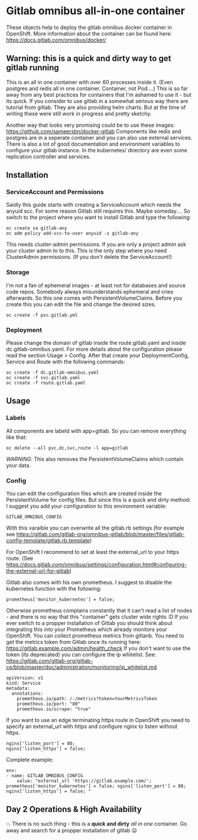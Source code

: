 # Gitlab omnibus all-in-one container
These objects help to deploy the gitlab omnibus docker container in OpenShift. More information about the container can be found here: https://docs.gitlab.com/omnibus/docker/

## Warning: this is a quick and dirty way to get gitlab running
This is an all in one container with over 60 processes inside it. (Even postgres and redis all in one container. Container, not Pod....)
This is so far away from any best practices for containers that I'm ashamed to use it - but its quick.
If you consider to use gitlab in a somewhat serious way there are tutorial from gitlab. They are also providing helm charts. But at the time of writing these were still work in progress and pretty sketchy.

Another way that looks very promising could be to use these images: https://github.com/sameersbn/docker-gitlab
Components like redis and postgres are in a seperate container and you can also use external services. There is also a lot of good documentation and environment variables to configure your gitlab instance. In the kubernetes/ directory are even some replication controller and services.

## Installation
### ServiceAccount and Permissions
Saidly this guide starts with creating a ServiceAccount which needs the anyuid scc. For some reason Gitlab still requires this. Maybe someday....
So switch to the project where you want to install Gitlab and type the following:
```
oc create sa gitlab-any
oc adm policy add-scc-to-user anyuid -z gitlab-any
```
This needs cluster-admin permissions. If you are only a project admin ask your cluster admin to to this. This is the only step where you need ClusterAdmin permissions. (If you don't delete the ServiceAccount!)

### Storage
I'm not a fan of ephemeral images - at least not for databases and source code repos. Somebody always misunderstands ephemeral and cries afterwards. So this one comes with PersistentVolumeClaims.
Before you create this you can edit the file and change the desired sizes.
```
oc create -f pvc.gitlab.yml
```

### Deployment
Please change the domain of gitlab inside the route.gitlab.yaml and inside dc.gitlab-omnibus.yaml. For more details about the configuration please read the section Usage > Config.
After that create your DeploymentConfig, Service and Route with the following commands:
```
oc create -f dc.gitlab-omnibus.yaml
oc create -f svc.gitlab.yaml
oc create -f route.gitlab.yaml
```

## Usage

### Labels
All components are labeld with app=gitlab. So you can remove everything like that:
```
oc delete --all pvc,dc,svc,route -l app=gitlab
```
*WARNING:* This also removes the PersistentVolumeClaims which contain your data.

### Config
You can edit the configuration files which are created inside the PersistentVolume for config files. But since this is a quick and dirty method: I suggest you add your configuration to this environment variable:
```
GITLAB_OMNIBUS_CONFIG
```
With this varaible you can overwrite all the gitlab.rb settings (for example see https://gitlab.com/gitlab-org/omnibus-gitlab/blob/master/files/gitlab-config-template/gitlab.rb.template)

For OpenShift I recommend to set at least the external_url to your https route. (See https://docs.gitlab.com/omnibus/settings/configuration.html#configuring-the-external-url-for-gitlab)

Gitlab also comes with his own prometheus. I suggest to disable the kubernetes function with the following:
```
prometheus['monitor_kubernetes'] = false;
```
Otherwise prometheus complains constantly that it can't read a list of nodes - and there is no way that this "container" gets cluster wide rights :D
If you ever switch to a propper installation of Gitlab you should think about integrating this into your Prometheus which already monitors your OpenShift. You can collect prometheus metrics from gitlanb. You need to get the metrics token from Gitlab once its running here: https://gitlab.example.com/admin/health_check
If you don't want to use the token (its deprecated) you can configure the ip whitelist. See: https://gitlab.com/gitlab-org/gitlab-ce/blob/master/doc/administration/monitoring/ip_whitelist.md

```
apiVersion: v1
kind: Service
metadata:
  annotations:
    prometheus.io/path: /-/metrics?token=YourMetricsToken
    prometheus.io/port: "80"
    prometheus.io/scrape: "true"
```

If you want to use an edge terminating https route in OpenShift you need to specify an external_url with https and configure nginx to listen without https.
```
nginx['listen_port'] = 80; 
nginx['listen_https'] = false; 
```

Complete example:
```
env:
- name: GITLAB_OMNIBUS_CONFIG
    value: "external_url 'https://gitlab.example.com/'; prometheus['monitor_kubernetes'] = false; nginx['listen_port'] = 80; nginx['listen_https'] = false; "

```

## Day 2 Operations & High Availability
💥 There is no such thing - this is a **quick and dirty** *all in one* container. Go away and search for a propper installation of gitlab 😛 
